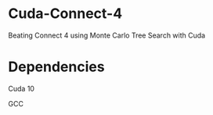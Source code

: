 # Cuda-Connect-4
Beating Connect 4 using Monte Carlo Tree Search with Cuda


# Dependencies 
Cuda 10 

GCC
